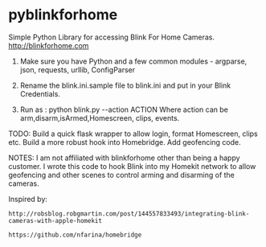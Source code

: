 # pyblinkforhome
Simple Python Library for accessing Blink For Home Cameras. http://blinkforhome.com

1) Make sure you have Python and a few common modules - argparse, json, requests, urllib, ConfigParser

2) Rename the blink.ini.sample file to blink.ini and put in your Blink Credentials.

3) Run as : python blink.py --action ACTION
   Where action can be arm,disarm,isArmed,Homescreen, clips, events.

TODO:
  Build a quick flask wrapper to allow login, format Homescreen, clips etc.
  Build a more robust hook into Homebridge.
  Add geofencing code.

 
NOTES:
  I am not affiliated with blinkforhome other than being a happy customer.  I wrote this code to hook Blink into my Homekit network to allow geofencing and other scenes to control arming and disarming of the cameras.
  
  Inspired by:
  
    http://robsblog.robgmartin.com/post/144557833493/integrating-blink-cameras-with-apple-homekit
    
    https://github.com/nfarina/homebridge
    
    
  

